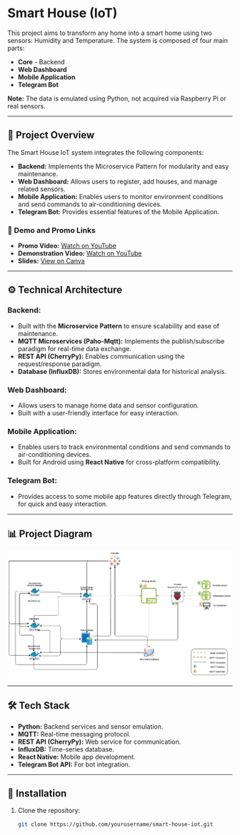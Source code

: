 # Smart House (IoT)

This project aims to transform any home into a smart home using two sensors: Humidity and Temperature. The system is composed of four main parts:  
- **Core** - Backend  
- **Web Dashboard**  
- **Mobile Application**  
- **Telegram Bot**

**Note:** The data is emulated using Python, not acquired via Raspberry Pi or real sensors.

---

## 🚀 Project Overview  
The Smart House IoT system integrates the following components:  
- **Backend:** Implements the Microservice Pattern for modularity and easy maintenance.  
- **Web Dashboard:** Allows users to register, add houses, and manage related sensors.  
- **Mobile Application:** Enables users to monitor environment conditions and send commands to air-conditioning devices.  
- **Telegram Bot:** Provides essential features of the Mobile Application.

### 🔗 Demo and Promo Links  
- **Promo Video:** [Watch on YouTube](https://youtu.be/yrzlZDTjVYI)  
- **Demonstration Video:** [Watch on YouTube](https://youtu.be/HB25DsqmRJo)  
- **Slides:** [View on Canva](https://www.canva.com/design/DAGFUAekRl8/rK_VpgdL51GZ_64KQpuhAg/edit?utm_content=DAGFUAekRl8&utm_campaign=designshare&utm_medium=link2&utm_source=sharebutton)

---

## ⚙️ Technical Architecture  
### **Backend:**
- Built with the **Microservice Pattern** to ensure scalability and ease of maintenance.  
- **MQTT Microservices (Paho-Mqtt):** Implements the publish/subscribe paradigm for real-time data exchange.  
- **REST API (CherryPy):** Enables communication using the request/response paradigm.  
- **Database (InfluxDB):** Stores environmental data for historical analysis.

### **Web Dashboard:**
- Allows users to manage home data and sensor configuration.  
- Built with a user-friendly interface for easy interaction.

### **Mobile Application:**
- Enables users to track environmental conditions and send commands to air-conditioning devices.  
- Built for Android using **React Native** for cross-platform compatibility.

### **Telegram Bot:**
- Provides access to some mobile app features directly through Telegram, for quick and easy interaction.

---

## 📊 Project Diagram  
![Project Diagram](https://github.com/A-M-Alizadeh/SmartHome2024/blob/main/Proposal/IOT-PoposalDiagram.png)  

---

## 🛠️ Tech Stack  
- **Python:** Backend services and sensor emulation.  
- **MQTT:** Real-time messaging protocol.  
- **REST API (CherryPy):** Web service for communication.  
- **InfluxDB:** Time-series database.  
- **React Native:** Mobile app development.  
- **Telegram Bot API:** For bot integration.

---

## 🚀 Installation  
1. Clone the repository:  
   ```bash  
   git clone https://github.com/yourusername/smart-house-iot.git  
